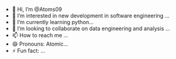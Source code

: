 - 👋 Hi, I’m @Atoms09
- 👀 I’m interested in new development in software engineering ...
- 🌱 I’m currently learning python...
- 💞️ I’m looking to collaborate on data engineering and analysis ...
- 📫 How to reach me ...
- 😄 Pronouns: Atomic...
- ⚡ Fun fact: ...

<!---
Atoms09/Atoms09 is a ✨ special ✨ repository because its `README.md` (this file) appears on your GitHub profile.
You can click the Preview link to take a look at your changes.
--->
